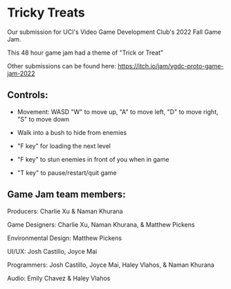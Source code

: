 # Tricky Treats
Our submission for UCI's Video Game Development Club's 2022 Fall Game Jam. 

This 48 hour game jam had a theme of "Trick or Treat"

Other submissions can be found here: https://itch.io/jam/vgdc-proto-game-jam-2022

## Controls:

- Movement: WASD "W" to move up, "A" to move left, "D" to move right, "S" to move down

- Walk into a bush to hide from enemies

- "F key" for loading the next level 

- "F key" to stun enemies in front of you when in game

- "T key" to pause/restart/quit game 

## Game Jam team members:

Producers: Charlie Xu &  Naman Khurana

Game Designers: Charlie Xu,  Naman Khurana, & Matthew Pickens

Environmental Design: Matthew Pickens

UI/UX: Josh Castillo, Joyce Mai

Programmers:  Josh Castillo, Joyce Mai,  Haley Vlahos,  &  Naman Khurana

Audio: Emily Chavez & Haley Vlahos
